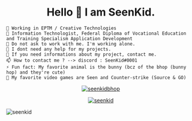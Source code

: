 

<h1 align="center">Hello 👋 I am SeenKid.</h1>

    🔭 Working in EPTM / Creative Technologies
    🌱 Information Technologist, Federal Diploma of Vocational Education and Training Specialism Application Development
    👯 Do not ask to work with me. I'm working alone.
    🤔 I dont need any help for my projects.
    💬 If you need informations about my project, contact me.
    📫 How to contact me ? --> discord : SeenKid#0001
    ⚡ Fun fact: My favorite animal is the bunny (bcz of the bhop (bunny hop) and they're cute)
    👾 My favorite video games are Seen and Counter-strike (Source & GO)
    
<p align="center"> <a href="https://twitter.com/seenkidbhop" target="blank"><img src="https://img.shields.io/twitter/follow/seenkidbhop?logo=twitter&style=for-the-badge" alt="seenkidbhop" /></a> </p>
    
<p align="center"> <a href="https://github.com/ryo-ma/github-profile-trophy"><img src="https://github-profile-trophy.vercel.app/?username=seenkid" alt="seenkid" /></a> </p>

<p><img align="center" src="https://github-readme-stats.vercel.app/api/top-langs?username=seenkid&show_icons=true&locale=en&layout=compact" alt="seenkid" /></p>
